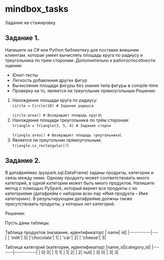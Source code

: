 # mindbox_tasks
Задание на стажировку.
## Задание 1. 
Напишите на C# или Python библиотеку для поставки внешним клиентам, которая умеет вычислять площадь круга по радиусу и треугольника по трем сторонам. Дополнительно к работоспособности оценим:
* Юнит-тесты
* Легкость добавления других фигур
* Вычисление площади фигуры без знания типа фигуры в compile-time
* Проверку на то, является ли треугольник прямоугольным
Решение:
1. Нахождение площади круга по радиусу:\
<code>circle = Circle(10) # Задание радиуса\
circle.area() # Возвращает площадь круга</code>\
2. Нахождение площади треугольника по трём сторонам:\
<code>triangle = Triangle(3, 5, 4) # Задание сторон\
triangle.area() # Возвращает площадь треугольника</code>\
3. Является ли треугольник прямоугольным:\
<code>triangle.is_rectangular()</code>\
## Задание 2.
В датафреймах (pyspark.sql.DataFrame) заданы продукты, категории и связь между ними. Одному продукту может соответствовать много категорий, в одной категории может быть много продуктов. Напишите метод с помощью PySpark, который вернет все продукты с их категориями (датафрейм с набором всех пар «Имя продукта – Имя категории»). В результирующем датафрейме должны также присутствовать продукты, у которых нет категорий.

Решение:

Пусть даны таблицы:

Таблица продуктов (название, идентификатор)
|       name| id|
|-----------|---|
|     'milk'|  0|
|'chocolate'|  1|
|      'car'|  2|
|   'cheese'|  3|

Таблица категорий (категория, идентификатор)
|name_id|category_id|
|-------|-----------|
|      0|          0|
|      1|          1|
|      1|          2|
|      2|       null|
|      3|          0|
|      3|          3|

